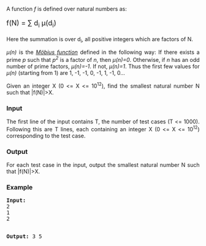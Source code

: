 <p align="justify">A function <em>f</em> is defined over natural numbers as:</p>
<p style="font-size:large;">f(N) = ∑ d<sub>i</sub> μ(d<sub>i</sub>)</p>
<p align="justify">Here the summation is over d<sub>i</sub>, all positive integers which are factors of N.</p>
<p align="justify"><em>μ(n)</em> is the <em><a href="http://en.wikipedia.org/wiki/M%C3%B6bius_function">Möbius function</a></em> defined in the following way: If there exists a prime <em>p</em> such that <em>p<sup>2</sup></em> is a factor of <em>n</em>, then <em>μ(n)=0</em>. Otherwise, if <em>n</em> has an odd number of prime factors, <em>μ(n)=-1</em>. If not, <em>μ(n)=1</em>. Thus the first few values for <em>μ(n)</em> (starting from 1) are 1, -1, -1, 0, -1, 1, -1, 0...</p>
<p align="justify">Given an integer X (0 &lt;= X &lt;= 10<sup>12</sup>), find the smallest natural number N such that |f(N)|&gt;X.</p>
<h3>Input</h3>
<p align="justify">The first line of the input contains T, the number of test cases (T &lt;= 1000). Following this are T lines, each containing an integer X (0 &lt;= X &lt;= 10<sup>12</sup>) corresponding to the test case.</p>
<h3>Output</h3>
<p align="justify">For each test case in the input, output the smallest natural number N such that  |f(N)|&gt;X.</p>
<h3>Example</h3>
<pre><strong>Input:</strong>
2
1
2

<strong>Output:</strong>
3
5
</pre>